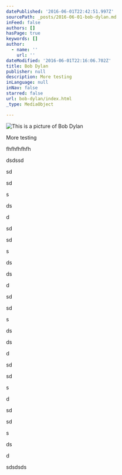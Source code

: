 ```yaml
---
datePublished: '2016-06-01T22:42:51.997Z'
sourcePath: _posts/2016-06-01-bob-dylan.md
inFeed: false
authors: []
hasPage: true
keywords: []
author:
  - name: ''
    url: ''
dateModified: '2016-06-01T22:16:06.702Z'
title: Bob Dylan
publisher: null
description: More testing
inLanguage: null
inNav: false
starred: false
url: bob-dylan/index.html
_type: MediaObject

---
```

![This is a picture of Bob Dylan](https://s3-us-west-2.amazonaws.com/the-grid-img/p/b1d8b2b79b4aa95dd554ab99fa6e956d6c884dc5.jpg)

More testing

fhfhfhfhfh

dsdssd

sd

sd

s

ds

d

sd

sd

s

ds

ds

d

sd

sd

s

ds

ds

d

sd

sd

s

d

sd

sd

s

ds

d

sdsdsds